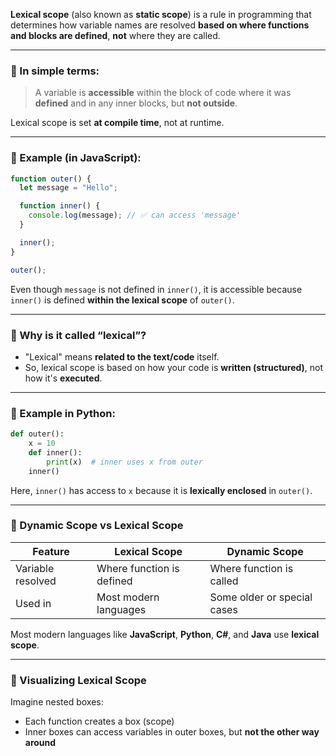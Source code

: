 **Lexical scope** (also known as **static scope**) is a rule in programming that determines how variable names are resolved **based on where functions and blocks are defined**, **not** where they are called.

---

### 🔹 In simple terms:

> A variable is **accessible** within the block of code where it was **defined** and in any inner blocks, but **not outside**.

Lexical scope is set **at compile time**, not at runtime.

---

### 🔸 Example (in JavaScript):

```javascript
function outer() {
  let message = "Hello";

  function inner() {
    console.log(message); // ✅ can access 'message'
  }

  inner();
}

outer();
```

Even though `message` is not defined in `inner()`, it is accessible because `inner()` is defined **within the lexical scope** of `outer()`.

---

### 🔹 Why is it called “lexical”?

* "Lexical" means **related to the text/code** itself.
* So, lexical scope is based on how your code is **written (structured)**, not how it's **executed**.

---

### 🔸 Example in Python:

```python
def outer():
    x = 10
    def inner():
        print(x)  # inner uses x from outer
    inner()
```

Here, `inner()` has access to `x` because it is **lexically enclosed** in `outer()`.

---

### 🔸 Dynamic Scope vs Lexical Scope

| Feature           | Lexical Scope             | Dynamic Scope               |
| ----------------- | ------------------------- | --------------------------- |
| Variable resolved | Where function is defined | Where function is called    |
| Used in           | Most modern languages     | Some older or special cases |

Most modern languages like **JavaScript**, **Python**, **C#**, and **Java** use **lexical scope**.

---

### 🔹 Visualizing Lexical Scope

Imagine nested boxes:

* Each function creates a box (scope)
* Inner boxes can access variables in outer boxes, but **not the other way around**


